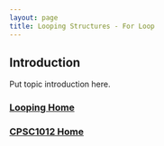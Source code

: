 ```yaml
---
layout: page
title: Looping Structures - For Loop
---
```


## Introduction
Put topic introduction here.

### [Looping Home](04-looping.md)
### [CPSC1012 Home](../)